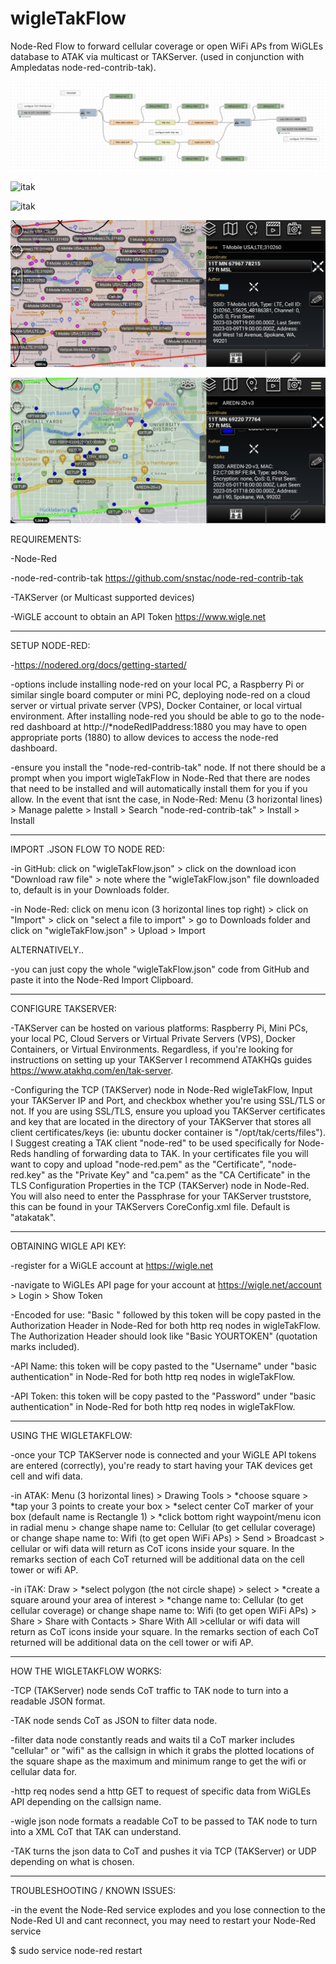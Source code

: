 # wigleTakFlow
Node-Red Flow to forward cellular coverage or open WiFi APs from WiGLEs database to ATAK via multicast or TAKServer. (used in conjunction with Ampledatas node-red-contrib-tak).

![flow](/wigleTakFlow.png?raw=true "Node Red Flow")

![itak](/itak1.PNG?raw=true "itak")

![itak](/itak2.PNG?raw=true "itak")

![atak](/atak1.jpg?raw=true "atak")

![atak](/atak2.jpg?raw=true "atak")


REQUIREMENTS:

-Node-Red

-node-red-contrib-tak https://github.com/snstac/node-red-contrib-tak

-TAKServer (or Multicast supported devices)

-WiGLE account to obtain an API Token https://www.wigle.net

------------------------------

SETUP NODE-RED:

-https://nodered.org/docs/getting-started/

-options include installing node-red on your local PC, a Raspberry Pi or similar single board computer or mini PC, deploying node-red on a cloud server or virtual private server (VPS), Docker Container, or local virtual environment. After installing node-red you should be able to go to the node-red dashboard at http://*nodeRedIPaddress:1880 you may have to open appropriate ports (1880) to allow devices to access the node-red dashboard.

-ensure you install the "node-red-contrib-tak" node. If not there should be a prompt when you import wigleTakFlow in Node-Red that there are nodes that need to be installed and will automatically install them for you if you allow. In the event that isnt the case, in Node-Red: Menu (3 horizontal lines) > Manage palette > Install > Search "node-red-contrib-tak" > Install > Install

------------------------------

IMPORT .JSON FLOW TO NODE RED:

-in GitHub: click on "wigleTakFlow.json" > click on the download icon "Download raw file" > note where the "wigleTakFlow.json" file downloaded to, default is in your Downloads folder.

-in Node-Red: click on menu icon (3 horizontal lines top right) > click on "Import" > click on "select a file to import" > go to Downloads folder and click on "wigleTakFlow.json" > Upload > Import

ALTERNATIVELY..

-you can just copy the whole "wigleTakFlow.json" code from GitHub and paste it into the Node-Red Import Clipboard.

------------------------------

CONFIGURE TAKSERVER:

-TAKServer can be hosted on various platforms: Raspberry Pi, Mini PCs, your local PC, Cloud Servers or Virtual Private Servers (VPS), Docker Containers, or Virtual Environments. Regardless, if you're looking for instructions on setting up your TAKServer I recommend ATAKHQs guides https://www.atakhq.com/en/tak-server.

-Configuring the TCP (TAKServer) node in Node-Red wigleTakFlow, Input your TAKServer IP and Port, and checkbox whether you're using SSL/TLS or not. If you are using SSL/TLS, ensure you upload you TAKServer certificates and key that are located in the directory of your TAKServer that stores all client certificates/keys (ie: ubuntu docker container is "/opt/tak/certs/files"). I Suggest creating a TAK client "node-red" to be used specifically for Node-Reds handling of forwarding data to TAK. In your certificates file you will want to copy and upload "node-red.pem" as the "Certificate", "node-red.key" as the "Private Key" and "ca.pem" as the "CA Certificate" in the TLS Configuration Properties in the TCP (TAKServer) node in Node-Red. You will also need to enter the Passphrase for your TAKServer truststore, this can be found in your TAKServers CoreConfig.xml file. Default is "atakatak".

------------------------------

OBTAINING WIGLE API KEY:

-register for a WiGLE account at https://wigle.net

-navigate to WiGLEs API page for your account at https://wigle.net/account > Login > Show Token

-Encoded for use: "Basic " followed by this token will be copy pasted in the Authorization Header in Node-Red for both http req nodes in wigleTakFlow. The Authorization Header should look like "Basic YOURTOKEN" (quotation marks included).

-API Name: this token will be copy pasted to the "Username" under "basic authentication" in Node-Red for both http req nodes in wigleTakFlow.

-API Token: this token will be copy pasted to the "Password" under "basic authentication" in Node-Red for both http req nodes in wigleTakFlow.

------------------------------

USING THE WIGLETAKFLOW:

-once your TCP TAKServer node is connected and your WiGLE API tokens are entered (correctly), you're ready to start having your TAK devices get cell and wifi data.

-in ATAK: Menu (3 horizontal lines) > Drawing Tools > *choose square > *tap your 3 points to create your box > *select center CoT marker of your box (default name is Rectangle 1) > *click bottom right waypoint/menu icon in radial menu > change shape name to: Cellular (to get cellular coverage) or change shape name to: Wifi (to get open WiFi APs) > Send > Broadcast > cellular or wifi data will return as CoT icons inside your square. In the remarks section of each CoT returned will be additional data on the cell tower or wifi AP.

-in iTAK: Draw > *select polygon (the not circle shape) > select > *create a square around your area of interest > *change name to: Cellular (to get cellular coverage) or change shape name to: Wifi (to get open WiFi APs) > Share > Share with Contacts > Share With All >cellular or wifi data will return as CoT icons inside your square. In the remarks section of each CoT returned will be additional data on the cell tower or wifi AP.

-------------------------------

HOW THE WIGLETAKFLOW WORKS:

-TCP (TAKServer) node sends CoT traffic to TAK node to turn into a readable JSON format.

-TAK node sends CoT as JSON to filter data node.

-filter data node constantly reads and waits til a CoT marker includes "cellular" or "wifi" as the callsign in which it grabs the plotted locations of the square shape as the maximum and minimum range to get the wifi or cellular data for.

-http req nodes send a http GET to request of specific data from WiGLEs API depending on the callsign name.

-wigle json node formats a readable CoT to be passed to TAK node to turn into a XML CoT that TAK can understand.

-TAK turns the json data to CoT and pushes it via TCP (TAKServer) or UDP depending on what is chosen.

--------------------------------

TROUBLESHOOTING / KNOWN ISSUES:

-in the event the Node-Red service explodes and you lose connection to the Node-Red UI and cant reconnect, you may need to restart your Node-Red service

$ sudo service node-red restart
